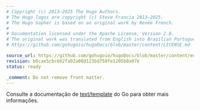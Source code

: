 ```yaml
---
# Copyright (c) 2013–2025 The Hugo Authors.
# The Hugo logos are copyright (c) Steve Francia 2013–2025.
# The Hugo Gopher is based on an original work by Renée French.
#
# Documentation licensed under the Apache License, Version 2.0.
# The original work was translated from English into Brazilian Portuguese.
# https://github.com/gohugoio/hugoDocs/blob/master/content/LICENSE.md

source_url: https://github.com/gohugoio/hugoDocs/blob/master/content/en/_common/functions/go-template/text-template.md
revision: b6cae5cbc662fa92a00d123bd758fe1205b8a07e
status: ready

_comment: Do not remove front matter.
---
```


Consulte a documentação de [text/template] do Go para obter mais informações.

[text/template]: https://pkg.go.dev/text/template
